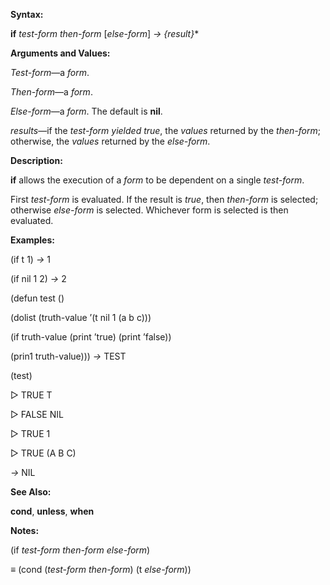  

**Syntax:** 

**if** *test-form then-form* [*else-form*] *→ &#123;result&#125;*\* 

**Arguments and Values:** 

*Test-form*—a *form*. 

*Then-form*—a *form*. 

*Else-form*—a *form*. The default is **nil**. 

*results*—if the *test-form yielded true*, the *values* returned by the *then-form*; otherwise, the *values* returned by the *else-form*. 







**Description:** 

**if** allows the execution of a *form* to be dependent on a single *test-form*. 

First *test-form* is evaluated. If the result is *true*, then *then-form* is selected; otherwise *else-form* is selected. Whichever form is selected is then evaluated. 

**Examples:** 

(if t 1) *→* 1 

(if nil 1 2) *→* 2 

(defun test () 

(dolist (truth-value ’(t nil 1 (a b c))) 

(if truth-value (print ’true) (print ’false)) 

(prin1 truth-value))) *→* TEST 

(test) 

&#9655; TRUE T 

&#9655; FALSE NIL 

&#9655; TRUE 1 

&#9655; TRUE (A B C) 

*→* NIL 

**See Also:** 

**cond**, **unless**, **when** 

**Notes:** 

(if *test-form then-form else-form*) 

*≡* (cond (*test-form then-form*) (t *else-form*)) 

